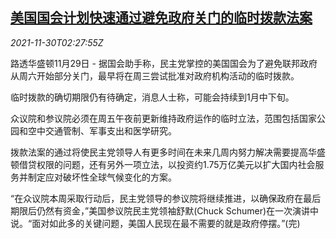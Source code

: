 <!--1638239463000-->
[美国国会计划快速通过避免政府关门的临时拨款法案](https://cn.reuters.com/article/us-congress-admin-funding-1130-idCNKBS2IF05H)
------

<div><i>2021-11-30T02:27:55Z</i></div><p>路透华盛顿11月29日 - 据国会助手称，民主党掌控的美国国会为了避免联邦政府从周六开始部分关门，最早将在周三尝试批准对政府机构活动的临时拨款。</p><p>临时拨款的确切期限仍有待确定，消息人士称，可能会持续到1月中下旬。</p><p>众议院和参议院必须在周五午夜前更新维持政府运作的临时立法，范围包括国家公园和空中交通管制、军事支出和医学研究。</p><p>拨款法案的通过将使民主党领导人有更多时间在未来几周内努力解决需要提高华盛顿借贷权限的问题，还有另外一项立法，以投资约1.75万亿美元以扩大国内社会服务并制定应对破坏性全球气候变化的方案。</p><p>“在众议院本周采取行动后，民主党领导的参议院将继续推进，以确保政府在最后期限后仍然有资金，”美国参议院民主党领袖舒默(Chuck Schumer)在一次演讲中说。“面对如此多的关键问题，美国人民现在最不需要的就是政府停摆。”(完)</p>
